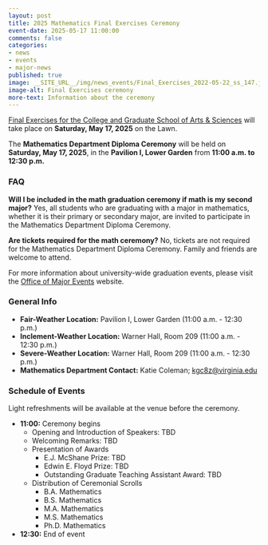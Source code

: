 ```yaml
---
layout: post
title: 2025 Mathematics Final Exercises Ceremony
event-date: 2025-05-17 11:00:00
comments: false
categories:
- news
- events
- major-news
published: true
image: __SITE_URL__/img/news_events/Final_Exercises_2022-05-22_ss_147.jpg
image-alt: Final Exercises ceremony
more-text: Information about the ceremony
---
```



[Final Exercises for the College and Graduate School of Arts & Sciences](https://majorevents.virginia.edu/finals/schedule) will take place on **Saturday, May 17, 2025** on the Lawn.

The **Mathematics Department Diploma Ceremony** will be held on **Saturday, May 17, 2025**, in the **Pavilion I, Lower Garden** from **11:00 a.m. to 12:30 p.m.**



### FAQ

**Will I be included in the math graduation ceremony if math is my second major?**
Yes, all students who are graduating with a major in mathematics, whether it is their primary or secondary major, are invited to participate in the Mathematics Department Diploma Ceremony.

**Are tickets required for the math ceremony?**
No, tickets are not required for the Mathematics Department Diploma Ceremony. Family and friends are welcome to attend.

For more information about university-wide graduation events, please visit the [Office of Major Events](https://majorevents.virginia.edu/finals) website.

<!--more-->

### General Info
- **Fair-Weather Location:** Pavilion I, Lower Garden (11:00 a.m. - 12:30 p.m.)
- **Inclement-Weather Location:** Warner Hall, Room 209 (11:00 a.m. - 12:30 p.m.)
- **Severe-Weather Location:** Warner Hall, Room 209 (11:00 a.m. - 12:30 p.m.)
- **Mathematics Department Contact:** Katie Coleman; kgc8z@virginia.edu

### Schedule of Events

Light refreshments will be available at the venue before the ceremony.

- **11:00:** Ceremony begins
  - Opening and Introduction of Speakers: TBD
  - Welcoming Remarks: TBD
  - Presentation of Awards
    - E.J. McShane Prize: TBD
    - Edwin E. Floyd Prize: TBD
    - Outstanding Graduate Teaching Assistant Award: TBD
  - Distribution of Ceremonial Scrolls
    - B.A. Mathematics
    - B.S. Mathematics
    - M.A. Mathematics
    - M.S. Mathematics
    - Ph.D. Mathematics
- **12:30:** End of event
